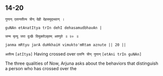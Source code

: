 ## 14-20


```shloka-sa
गुणान् एतानतीत्य त्रीन् देही देहसमुद्भवान् ।
```
```shloka-sa-hk
guNAn etAnatItya trIn dehI dehasamudbhavAn |
```
```shloka-sa
जन्म मृत्यु जरा दुःखैः विमुक्तोऽमृतम् अश्नुते ॥ २० ॥
```
```shloka-sa-hk
janma mRtyu jarA duHkhaiH vimukto'mRtam aznute || 20 ||
```

`अतीत्य` `[atItya]` Having crossed over `एतानि त्रीन् गुणान्` `[etAni trIn guNAn]` 

The three qualities of 
Now, Arjuna asks about the behaviors that distinguish a person who has crossed over the 

